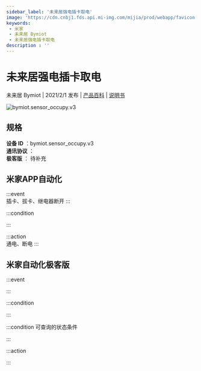 ```yaml
---
sidebar_label: '未来居强电插卡取电'
image: 'https://cdn.cnbj1.fds.api.mi-img.com/mijia/prod/webapp/favicon.ico'
keywords: 
 - 米家
 - 未来居 Bymiot
 - 未来居强电插卡取电
description : ''
---
```

# 未来居强电插卡取电

未来居 Bymiot | 2021/2/1 发布 | [产品百科](https://home.mi.com/webapp/content/baike/product/index.html?model=bymiot.sensor_occupy.v3/) | [说明书](https://home.mi.com/views/introduction.html?model=bymiot.sensor_occupy.v3&region=cn)

![bymiot.sensor_occupy.v3](https://cdn.cnbj1.fds.api.mi-img.com/mijia/prod/webapp/favicon.ico)

## 规格  
> 
**设备 ID** ：bymiot.sensor_occupy.v3  
**通讯协议** ：  
**极客版**  ： 待补充 


## 米家APP自动化  

:::event  
插卡、拔卡、继电器断开
:::

:::condition  

:::

:::action   
通电、断电
:::

## 米家自动化极客版  

:::event  

:::

:::condition  

:::

:::condition 可查询的状态条件  

:::

:::action  

:::

        
